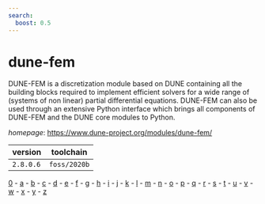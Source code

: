 ```yaml
---
search:
  boost: 0.5
---
```

# dune-fem

DUNE-FEM is a discretization module based on DUNE containing all the building blocks required to implement efficient solvers for a wide range of (systems of non linear) partial differential equations. DUNE-FEM can also be used through an extensive Python interface which brings all components of DUNE-FEM and the DUNE core modules to Python.

*homepage*: <https://www.dune-project.org/modules/dune-fem/>

version | toolchain
--------|----------
``2.8.0.6`` | ``foss/2020b``

[0](../0/index.md) - [a](../a/index.md) - [b](../b/index.md) - [c](../c/index.md) - [d](../d/index.md) - [e](../e/index.md) - [f](../f/index.md) - [g](../g/index.md) - [h](../h/index.md) - [i](../i/index.md) - [j](../j/index.md) - [k](../k/index.md) - [l](../l/index.md) - [m](../m/index.md) - [n](../n/index.md) - [o](../o/index.md) - [p](../p/index.md) - [q](../q/index.md) - [r](../r/index.md) - [s](../s/index.md) - [t](../t/index.md) - [u](../u/index.md) - [v](../v/index.md) - [w](../w/index.md) - [x](../x/index.md) - [y](../y/index.md) - [z](../z/index.md)

